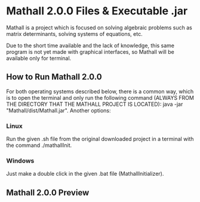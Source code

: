 # Mathall 2.0.0 Files & Executable .jar

Mathall is a project which is focused on solving algebraic problems such as matrix determinants, solving systems of equations, etc. 

Due to the short time available and the lack of knowledge, this same program is not yet made with graphical interfaces, so Mathall will be available only for terminal.

## How to Run Mathall 2.0.0
For both operating systems described below, there is a common way, which is to open the terminal and only run the following command (ALWAYS FROM THE DIRECTORY THAT THE MATHALL PROJECT IS LOCATED):  java -jar "Mathall/dist/Mathall.jar". Another options:

### Linux
Run the given .sh file from the original downloaded project in a terminal with the command ./mathallInit.

### Windows
Just make a double click in the given .bat file (MathallInitializer).

## Mathall 2.0.0 Preview
